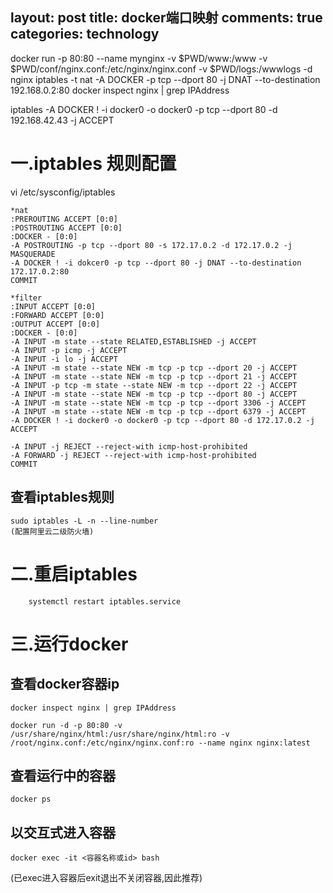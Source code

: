 layout: post
title: docker端口映射
comments: true
categories: technology
---

docker run -p 80:80 --name mynginx -v $PWD/www:/www -v $PWD/conf/nginx.conf:/etc/nginx/nginx.conf -v $PWD/logs:/wwwlogs  -d nginx 
iptables -t nat -A DOCKER -p tcp --dport 80 -j DNAT --to-destination 192.168.0.2:80
docker inspect nginx | grep IPAddress

iptables -A DOCKER ! -i docker0 -o docker0 -p tcp --dport 80 -d 192.168.42.43 -j ACCEPT
# 一.iptables 规则配置
vi /etc/sysconfig/iptables

	*nat
	:PREROUTING ACCEPT [0:0]
	:POSTROUTING ACCEPT [0:0]
	:DOCKER - [0:0]
	-A POSTROUTING -p tcp --dport 80 -s 172.17.0.2 -d 172.17.0.2 -j MASQUERADE
	-A DOCKER ! -i dokcer0 -p tcp --dport 80 -j DNAT --to-destination 172.17.0.2:80
	COMMIT

	*filter
	:INPUT ACCEPT [0:0]
	:FORWARD ACCEPT [0:0]
	:OUTPUT ACCEPT [0:0]
	:DOCKER - [0:0]
	-A INPUT -m state --state RELATED,ESTABLISHED -j ACCEPT
	-A INPUT -p icmp -j ACCEPT
	-A INPUT -i lo -j ACCEPT
	-A INPUT -m state --state NEW -m tcp -p tcp --dport 20 -j ACCEPT
	-A INPUT -m state --state NEW -m tcp -p tcp --dport 21 -j ACCEPT
	-A INPUT -p tcp -m state --state NEW -m tcp --dport 22 -j ACCEPT
	-A INPUT -m state --state NEW -m tcp -p tcp --dport 80 -j ACCEPT
	-A INPUT -m state --state NEW -m tcp -p tcp --dport 3306 -j ACCEPT
	-A INPUT -m state --state NEW -m tcp -p tcp --dport 6379 -j ACCEPT
	-A DOCKER ! -i docker0 -o docker0 -p tcp --dport 80 -d 172.17.0.2 -j ACCEPT

	-A INPUT -j REJECT --reject-with icmp-host-prohibited
	-A FORWARD -j REJECT --reject-with icmp-host-prohibited
	COMMIT

## 查看iptables规则
	sudo iptables -L -n --line-number
	(配置阿里云二级防火墙)

# 二.重启iptables

		systemctl restart iptables.service

# 三.运行docker

## 查看docker容器ip
	docker inspect nginx | grep IPAddress

	docker run -d -p 80:80 -v /usr/share/nginx/html:/usr/share/nginx/html:ro -v /root/nginx.conf:/etc/nginx/nginx.conf:ro --name nginx nginx:latest

## 查看运行中的容器
	docker ps

## 以交互式进入容器

	docker exec -it <容器名称或id> bash
(已exec进入容器后exit退出不关闭容器,因此推荐)